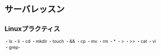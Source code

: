# サーバレッスン
Linuxプラクティス
----------------
・ls
・li
・cd
・mkdir
・touch
・&&
・cp
・mv
・rm
・*
・>
・>>
・cat
・vi
・grep-
